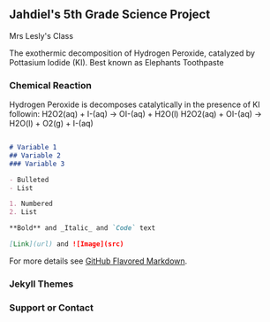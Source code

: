 ## Jahdiel's 5th Grade Science Project

Mrs Lesly's Class

The exothermic decomposition of Hydrogen Peroxide, catalyzed by Pottasium Iodide (KI).
Best known as Elephants Toothpaste

### Chemical Reaction

Hydrogen Peroxide is decomposes catalytically in the presence of KI followin:
  H2O2(aq) + I-(aq) -> OI-(aq) + H2O(l)
  H2O2(aq) + OI-(aq) -> H2O(l) + O2(g) + I-(aq)

```markdown

# Variable 1
## Variable 2
### Variable 3

- Bulleted
- List

1. Numbered
2. List

**Bold** and _Italic_ and `Code` text

[Link](url) and ![Image](src)
```

For more details see [GitHub Flavored Markdown](https://guides.github.com/features/mastering-markdown/).

### Jekyll Themes


### Support or Contact

